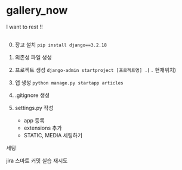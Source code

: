 # gallery_now

I want to rest !!

##

0. 장고 설치
   `pip install django==3.2.18`

1. 의존성 파일 생성

2. 프로젝트 생성
   `django-admin startproject [프로젝트명] .`( `.` 현재위치)

3. 앱 생성
   `python manage.py startapp articles`

4. .gitignore 생성

5. settings.py 작성
   - app 등록
   - extensions 추가
   - STATIC, MEDIA 세팅하기


세팅


jira 스마트 커밋 실습 재시도

